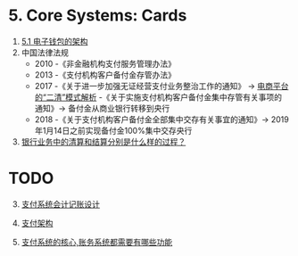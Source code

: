 # 5. Core Systems: Cards

1. [5.1 电子钱包的架构](https://www.kancloud.cn/jt_success/liuge/1513462)
2. 中国法律法规
   - 2010
     -《非金融机构支付服务管理办法》
   - 2013
     -《支付机构客户备付金存管办法》  
   - 2017
     -《关于进一步加强无证经营支付业务整治工作的通知》 -> [电商平台的“二清”模式解析](http://www.woshipm.com/it/3620624.html)
     -《关于实施支付机构客户备付金集中存管有关事项的通知》-> 备付金从商业银行转移到央行
   - 2018
     -《关于支付机构客户备付金全部集中交存有关事宜的通知》-> 2019年1月14日之前实现备付金100%集中交存央行  
3. [银行业务中的清算和结算分别是什么样的过程？](https://www.zhihu.com/question/19892912)

# TODO

3. [支付系统会计记账设计](https://www.jianshu.com/p/186e72ad5573)     

4. [支付架构](https://zhouj000.github.io/tags/#%E6%94%AF%E4%BB%98%E6%9E%B6%E6%9E%84)

5. [支付系统的核心,账务系统都需要有哪些功能](https://zhuanlan.zhihu.com/p/293537477)